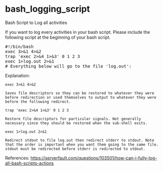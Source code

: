 # bash_logging_script
Bash Script to Log all activities

If you want to log every activities in your bash script.
Please include the following script at the beginning of your bash script.

<pre>
#!/bin/bash
exec 3>&1 4>&2
trap 'exec 2>&4 1>&3' 0 1 2 3
exec 1>log.out 2>&1
# Everything below will go to the file 'log.out':
</pre>
Explanation:

    exec 3>&1 4>&2

    Saves file descriptors so they can be restored to whatever they were before redirection or used themselves to output to whatever they were before the following redirect.

    trap 'exec 2>&4 1>&3' 0 1 2 3

    Restore file descriptors for particular signals. Not generally necessary since they should be restored when the sub-shell exits.

    exec 1>log.out 2>&1

    Redirect stdout to file log.out then redirect stderr to stdout. Note that the order is important when you want them going to the same file. stdout must be redirected before stderr is redirected to stdout.

References: https://serverfault.com/questions/103501/how-can-i-fully-log-all-bash-scripts-actions

